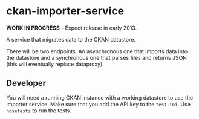 # ckan-importer-service

__WORK IN PROGRESS__ - Expect release in early 2013.

A service that migrates data to the CKAN datastore. 

There will be two endpoints. An asynchronous one that imports data into the datastore and a synchronous one that parses files and returns JSON (this will eventually replace dataproxy).

## Developer

You will need a running CKAN instance with a working datastore to use the importer service. Make sure that you add the API key to the `test.ini`. Use `nosetests` to run the tests. 